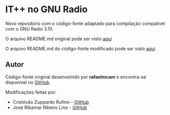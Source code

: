 # IT++ no GNU Radio

Novo repositório com o código-fonte adaptado para compilação compatível com o GNU Radio 3.10.

O arquivo README.md original pode ser visto [aqui](gr-3.7/README.md)

O arquivo README.md do código-fonte modificado pode ser visto [aqui](gr-3.10/README.md)

## Autor

Código-fonte original desenvolvido por **rafaelmcam** e encontra-se disponível no [GitHub](https://github.com/rafaelmcam/gr-ITpp).

Modificações feitas por:
* Cristóvão Zuppardo Rufino - [GitHub](https://github.com/cristovaozr)
* José Ribamar Ribeiro Lino - [GitHub](https://github.com/JRRL157)
